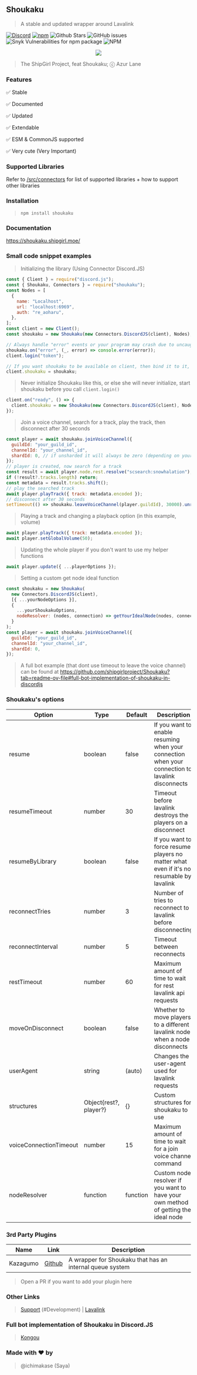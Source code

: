 ## Shoukaku

> A stable and updated wrapper around Lavalink

[![Discord](https://img.shields.io/discord/423116740810244097?style=flat-square)](https://discordapp.com/invite/FVqbtGu)
[![npm](https://img.shields.io/npm/v/shoukaku?style=flat-square)](https://www.npmjs.com/package/shoukaku)
![Github Stars](https://img.shields.io/github/stars/Deivu/Shoukaku?style=flat-square)
![GitHub issues](https://img.shields.io/github/issues-raw/Deivu/Shoukaku?style=flat-square)
![Snyk Vulnerabilities for npm package](https://img.shields.io/snyk/vulnerabilities/npm/shoukaku?style=flat-square)
![NPM](https://img.shields.io/npm/l/shoukaku?style=flat-square)

<p align="center">
    <img src="https://safe.saya.moe/lhvaWz3iP67f.webp"> 
</p>

> The ShipGirl Project, feat Shoukaku; ⓒ Azur Lane

### Features

✅ Stable

✅ Documented

✅ Updated

✅ Extendable

✅ ESM & CommonJS supported

✅ Very cute (Very Important)

### Supported Libraries

Refer to [/src/connectors](https://github.com/Deivu/Shoukaku/tree/master/src/connectors) for list of supported libraries + how to support other libraries

### Installation

> `npm install shoukaku`

### Documentation

https://shoukaku.shipgirl.moe/

### Small code snippet examples

> Initializing the library (Using Connector Discord.JS)

```js
const { Client } = require("discord.js");
const { Shoukaku, Connectors } = require("shoukaku");
const Nodes = [
  {
    name: "Localhost",
    url: "localhost:6969",
    auth: "re_aoharu",
  },
];
const client = new Client();
const shoukaku = new Shoukaku(new Connectors.DiscordJS(client), Nodes);

// Always handle "error" events or your program may crash due to uncaught error
shoukaku.on("error", (_, error) => console.error(error));
client.login("token");

// If you want shoukaku to be available on client, then bind it to it, here is one example of it
client.shoukaku = shoukaku;
```

> Never initialize Shoukaku like this, or else she will never initialize, start shoukaku before you call `client.login()`

```js
client.on("ready", () => {
  client.shoukaku = new Shoukaku(new Connectors.DiscordJS(client), Nodes);
});
```

> Join a voice channel, search for a track, play the track, then disconnect after 30 seconds

```js
const player = await shoukaku.joinVoiceChannel({
  guildId: "your_guild_id",
  channelId: "your_channel_id",
  shardId: 0, // if unsharded it will always be zero (depending on your library implementation)
});
// player is created, now search for a track
const result = await player.node.rest.resolve("scsearch:snowhalation");
if (!result?.tracks.length) return;
const metadata = result.tracks.shift();
// play the searched track
await player.playTrack({ track: metadata.encoded });
// disconnect after 30 seconds
setTimeout(() => shoukaku.leaveVoiceChannel(player.guildId), 30000).unref();
```

> Playing a track and changing a playback option (in this example, volume)

```js
await player.playTrack({ track: metadata.encoded });
await player.setGlobalVolume(50);
```

> Updating the whole player if you don\'t want to use my helper functions

```js
await player.update({ ...playerOptions });
```

> Setting a custom get node ideal function

```js
const shoukaku = new Shoukaku(
  new Connectors.DiscordJS(client),
  [{ ...yourNodeOptions }],
  {
    ...yourShoukakuOptions,
    nodeResolver: (nodes, connection) => getYourIdealNode(nodes, connection),
  }
);
const player = await shoukaku.joinVoiceChannel({
  guildId: "your_guild_id",
  channelId: "your_channel_id",
  shardId: 0,
});
```

> A full bot example (that dont use timeout to leave the voice channel) can be found at https://github.com/shipgirlproject/Shoukaku?tab=readme-ov-file#full-bot-implementation-of-shoukaku-in-discordjs

### Shoukaku's options

| Option                 | Type                   | Default  | Description                                                                                      | Notes                    |
| ---------------------- | ---------------------- | -------- | ------------------------------------------------------------------------------------------------ | ------------------------ |
| resume                 | boolean                | false    | If you want to enable resuming when your connection when your connection to lavalink disconnects |                          |
| resumeTimeout          | number                 | 30       | Timeout before lavalink destroys the players on a disconnect                                     | In seconds               |
| resumeByLibrary        | boolean                | false    | If you want to force resume players no matter what even if it's not resumable by lavalink        |                          |
| reconnectTries         | number                 | 3        | Number of tries to reconnect to lavalink before disconnecting                                    |                          |
| reconnectInterval      | number                 | 5        | Timeout between reconnects                                                                       | In seconds               |
| restTimeout            | number                 | 60       | Maximum amount of time to wait for rest lavalink api requests                                    | In seconds               |
| moveOnDisconnect       | boolean                | false    | Whether to move players to a different lavalink node when a node disconnects                     |                          |
| userAgent              | string                 | (auto)   | Changes the user-agent used for lavalink requests                                                | Not recommeded to change |
| structures             | Object{rest?, player?} | {}       | Custom structures for shoukaku to use                                                            |                          |
| voiceConnectionTimeout | number                 | 15       | Maximum amount of time to wait for a join voice channel command                                  | In seconds               |
| nodeResolver           | function               | function | Custom node resolver if you want to have your own method of getting the ideal node               |                          |

### 3rd Party Plugins

| Name     | Link                                          | Description                                              |
| -------- | --------------------------------------------- | -------------------------------------------------------- |
| Kazagumo | [Github](https://github.com/Takiyo0/Kazagumo) | A wrapper for Shoukaku that has an internal queue system |

> Open a PR if you want to add your plugin here

### Other Links

> [Support](https://discord.gg/FVqbtGu) (#Development) | [Lavalink](https://github.com/freyacodes/Lavalink)

### Full bot implementation of Shoukaku in Discord.JS

> [Kongou](https://github.com/Deivu/Kongou)

### Made with ❤ by

> @ichimakase (Saya)
